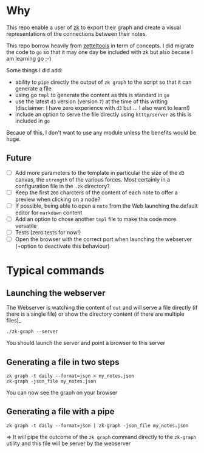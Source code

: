 # Why

This repo enable a user of [zk](https://github.com/zk-org/zk) to export their graph and create a visual representations of the connections between their notes.

This repo borrow heavily from [zetteltools](https://github.com/joashxu/zetteltools) in term of concepts.
I did migrate the code to `go` so that it may one day be included with zk but also becase I am learning go ;-)

Some things I did add:
- ability to `pipe` directly the output of `zk graph` to the script so that it can generate a file
- using go `tmpl` to generate the content as this is standard in `go`
- use the latest `d3` version (version `7`) at the time of this writing (disclaimer: I have zero experience with `d3` but ... I also want to learn!)
- include an option  to serve the file directly using `htttp/server` as this is included in `go`

Becaue of this, I don't want to use any module unless the benefits would be huge.

## Future

- [ ] Add more parameters to the template in particular the size of the `d3` canvas, the `strength` of the various forces. Most certainly in a configuration file in the `.zk` directory?
- [ ] Keep the first `200` charcters of the content of each note to offer a preview when clicking on a node?
- [ ] If possible, being able to open a `note` from the Web launching the default editor for `markdown` content
- [ ] Add an option to chose another `tmpl` file to make this code more versatile
- [ ] Tests (zero tests for now!)
- [ ] Open the browser with the correct port when launching the webserver (+option to deactivate this behaviour)

# Typical commands

## Launching the webserver
The Webserver is watching the content of `out` and will serve a file directly (if there is a single file) 
or show the directory content (if there are multiple files)_
```shell
./zk-graph --server
```

You should launch the server and point a browser to this server

## Generating a file in two steps

```shell
zk graph -t daily --format=json > my_notes.json
zk-graph -json_file my_notes.json
```

You can now see the graph on your browser

## Generating a file with a pipe

```shell
zk graph -t daily --format=json | zk-graph -json_file my_notes.json
```

=> It will pipe the outcome of the `zk graph` command directly to the `zk-graph` utility and this file will be server by the webserver
